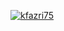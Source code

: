 [![kfazri75](https://circleci.com/gh/arifaizin/Clean-Architecture.svg?style=svg)](https://circleci.com/gh/kfazri75/Clean-Architecture)
